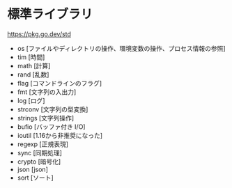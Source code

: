 # 標準ライブラリ

https://pkg.go.dev/std

- os        [ファイルやディレクトリの操作、環境変数の操作、プロセス情報の参照]
- tim       [時間]
- math      [計算]
- rand      [乱数]
- flag      [コマンドラインのフラグ]
- fmt       [文字列の入出力]
- log       [ログ]
- strconv   [文字列の型変換]
- strings   [文字列操作]
- bufio     [バッファ付き I/O]
- ioutil    [1.16から非推奨になった]
- regexp    [正規表現]
- sync      [同期処理]
- crypto    [暗号化]
- json      [json]
- sort      [ソート]
